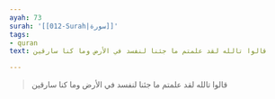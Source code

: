 ```yaml
---
ayah: 73
surah: '[[012-Surah|سورة]]'
tags:
- quran
text: قالوا تالله لقد علمتم ما جئنا لنفسد في الأرض وما كنا سارقين

---
```

> قالوا تالله لقد علمتم ما جئنا لنفسد في الأرض وما كنا سارقين

